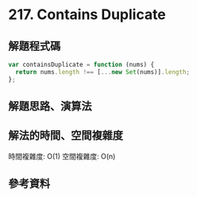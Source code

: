 # 217. Contains Duplicate

## 解題程式碼

```javascript
var containsDuplicate = function (nums) {
  return nums.length !== [...new Set(nums)].length;
};
```

## 解題思路、演算法

## 解法的時間、空間複雜度

時間複雜度: O(1)
空間複雜度: O(n)

## 參考資料
